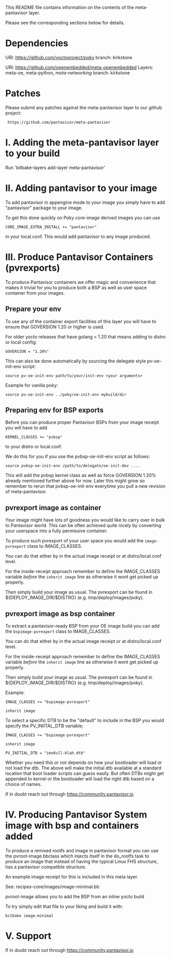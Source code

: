 This README file contains information on the contents of the meta-pantavisor layer.

Please see the corresponding sections below for details.

Dependencies
============

  URI: https://github.com/yoctoproject/poky
  branch: kirkstone

  URI: https://github.com/openembedded/meta-openembedded
  Layers: meta-oe, meta-python, *meta-networking*
  branch: kirkstone

Patches
=======

Please submit any patches against the meta-pantavisor layer to our github project:

     https://github.com/pantavisor/meta-pantavisor


I. Adding the meta-pantavisor layer to your build
=================================================

Run 'bitbake-layers add-layer meta-pantavisor'


II. Adding pantavisor to your image
===================================

To add pantavisor in appengine mode to your image you simply have to add
"pantavisor" package to your image.

To get this done quickly on Poky core-image derived images you can use

    CORE_IMAGE_EXTRA_INSTALL += "pantavisor"

in your local.conf. This would add pantavisor to any image produced.


III. Produce Pantavisor Containers (pvrexports)
================================================

To produce Pantavisor containers we offer magic and convenience
that makes it trivial for you to produce both a BSP as well as
user space container from your images.

## Prepare your env

To use any of the container export facilities of this layer
you will have to ensure that GOVERSION 1.20 or higher is used.

For older yocto releases that have golang < 1.20 that means adding to
distro or local config:

```
GOVERSION = "1.20%"
```

This can also be done automatically by sourcing the delegate style
pv-oe-init-env script:

```
source pv-oe-init-env path/to/your/init-env <your arguments>
```

Example for vanilla poky:

```
source pv-oe-init-env ../poky/oe-init-env mybuild/dir
```

## Preparing env for BSP exports

Before you can produce proper Pantavisor BSPs from your image receipt
you will have to add

```
KERNEL_CLASSES += "pvbsp"
```

to your distro or local.conf.

We do this for you if you use the pvbsp-oe-init-env script as follows:

```
source pvbsp-oe-init-env /path/to/delegate/oe-init-dev ....
```

This will add the pvbsp kernel class as well as force GOVERSION 1.20%
already mentioned further above for now. Later this might grow
so remember to rerun that pvbsp-oe-init-env everytime you pull a new
revision of meta-pantavisor.

## pvrexport image as container

Your image might have lots of goodness you would like to carry
over in bulk to Pantavisor world. This can be often achieved
quite nicely by converting your userspace into a fully
permissive container. 

To produce such pvrexport of your user space you would add the
`image-pvrexport` class to IMAGE_CLASSES.

You can do that either by in the actual image receipt or at
distro/local.conf level.

For the inside-receipt approach remember to define the IMAGE_CLASSES
variable _before_ the `inherit image` line as otherwise it wont
get picked up properly.

Then simply build your image as usual. The pvrexport can be found
in ${DEPLOY_IMAGE_DIR/$DISTRO} (e.g. tmp/deploy/images/poky).

## pvrexport image as bsp container

To extract a pantavisor-ready BSP from your OE image build you can
add the `bspimage-pvrexport` class to IMAGE_CLASSES.

You can do that either by in the actual image receipt or at
distro/local.conf level.

For the inside-receipt approach remember to define the IMAGE_CLASSES
variable _before_ the `inherit image` line as otherwise it wont
get picked up properly.

Then simply build your image as usual. The pvrexport can be found
in ${DEPLOY_IMAGE_DIR/$DISTRO} (e.g. tmp/deploy/images/poky).

Example:

```
IMAGE_CLASSES += "bspimage-pvrexport"

inherit image

```

To select a specific DTB to be the "default" to include in the BSP you would
specify the PV_INIITAL_DTB variable;

```
IMAGE_CLASSES += "bspimage-pvrexport"

inherit image

PV_INITIAL_DTB = "imx6ull-blah.dtb"
```

Whether you need this or not depends on how your bootloader will load or not
load the dtb. The above will make the initial dtb available at a standard
location that boot loader scripts can guess easily. But often DTBs might
get appended to kernel or the bootloader will load the right dtb
based on a choice of names.

If in doubt reach out through https://community.pantavisor.io

IV. Producing Pantavisor System image with bsp and containers added
=====================================================================

To produce a remixed rootfs and image in pantavisor format you can
use the pvroot-image.bbclass which injects itself in the do_rootfs
task to produce an image that instead of having the typical Linux FHS
structure, has a pantavisor compatible structure.

An example image receipt for this is included in this meta layer.

See: recipes-core/images/image-minimal.bb

pvroot-image allows you to add the BSP from an inline yocto build

To try simply edit that file to your liking and build it with:

```
bitbake image-minimal
```


V. Support
===========

If in doubt reach out through https://community.pantavisor.io


